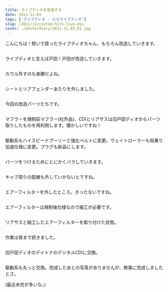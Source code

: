 ```yaml
---
title: ライブディオを改造する
date: 2011-11-03
tags: ['ライブディオ - ひろライブディオ']
slug: /2011/11/custom-hiro-live-dio
cover: ./photo/diary/2011.11.03_01.jpg
---
```


<p class="sentence spacing">こんにちは！勢いで買ったライブディオちゃん、もちろん改造していきます。</p>
<div class="center spacing"><img class="img-fluid" src="./photo/diary/2011.11.03_01.jpg" alt=""></div>
<p class="sentence spacing">ライブディオと言えば戸田！戸田が改造していきます。</p>
<div class="center spacing"><img class="img-fluid" src="./photo/diary/2011.11.03_02.jpg" alt=""></div>
<p class="sentence spacing">カウル外すのも楽勝だよね。</p>
<div class="center spacing"><img class="img-fluid" src="./photo/diary/2011.11.03_03.jpg" alt=""></div>
<p class="sentence spacing">シートとリアフェンダーあたりを外しました。</p>
<div class="center spacing"><img class="img-fluid" src="./photo/diary/2011.11.03_04.jpg" alt=""></div>
<p class="sentence spacing">今回の改造パーツたちです。</p>
<div class="center spacing"><img class="img-fluid" src="./photo/diary/2011.11.03_05.jpg" alt=""></div>
<p class="sentence spacing">マフラーを規制前マフラー(社外品)、CDIとリアサスは旧戸田ディオからパーツ取りしたものを再利用します。懐かしいですね！</p>
<div class="center spacing"><img class="img-fluid" src="./photo/diary/2011.11.03_06.jpg" alt=""></div>
<p class="sentence spacing">駆動系もハイスピードプーリーと強化ベルトに変更。ウェイトローラーも街乗り加速仕様に変更。プラグも新品にします。</p>
<div class="center spacing"><img class="img-fluid" src="./photo/diary/2011.11.03_07.jpg" alt=""></div>
<p class="sentence spacing">パーツをつけるためにとにかくバラしていきます。</p>
<div class="center spacing"><img class="img-fluid" src="./photo/diary/2011.11.03_08.jpg" alt=""></div>
<p class="sentence spacing">キャブ周りの配線も外していかないとですね。</p>
<div class="center spacing"><img class="img-fluid" src="./photo/diary/2011.11.03_09.jpg" alt=""></div>
<p class="sentence spacing">エアーフィルターを外したところ。きったないですね。</p>
<div class="center spacing"><img class="img-fluid" src="./photo/diary/2011.11.03_10.jpg" alt=""></div>
<p class="sentence spacing">エアーフィルターは規制後仕様なので細工が必要です。</p>
<div class="center spacing"><img class="img-fluid" src="./photo/diary/2011.11.03_11.jpg" alt=""></div>
<p class="sentence spacing">リアサスと細工したエアーフィルターを取り付けた状態。</p>
<div class="center spacing"><img class="img-fluid" src="./photo/diary/2011.11.03_12.jpg" alt=""></div>
<p class="sentence spacing">作業は夜まで続きました。</p>
<div class="center spacing"><img class="img-fluid" src="./photo/diary/2011.11.03_13.jpg" alt=""></div>
<p class="sentence spacing">旧戸田ディオのデイトナのデジタルCDIに交換。</p>
<div class="center spacing"><img class="img-fluid" src="./photo/diary/2011.11.03_14.jpg" alt=""></div>
<p class="sentence spacing">駆動系も丸っと交換。完成したあとの写真がありませんが、無事に完成しましたとさ。</p>
<p class="sentence spacing">(最近未完が多いな。)</p>
